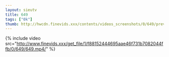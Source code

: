 ```yaml
--- 
layout: sieutv
title: 649
tags: ["0k"]
thumb: http://hwcdn.finevids.xxx/contents/videos_screenshots/0/649/preview.mp4.jpg
---
```

{% include video src="http://www.finevids.xxx/get_file/1/f88152444695aae46f731b7082044ffb/0/649/649.mp4/" %} 
